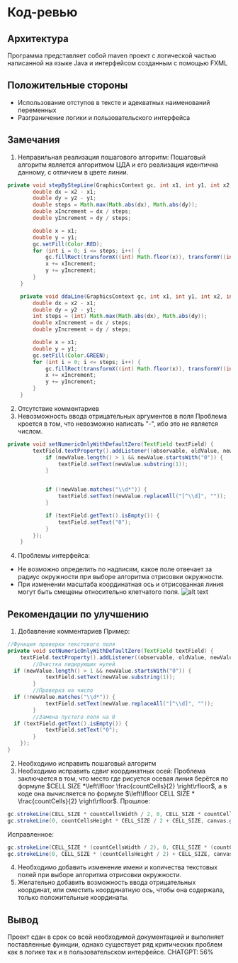 # Код-ревью
## Архитектура
Программа представляет собой maven проект с логической частью написанной на языке Java и интерфейсом созданным с помощью FXML
## Положительные стороны
* Использование отступов в тексте и адекватных наименований переменных
* Разграничение логики и пользовательского интерфейса
## Замечания
 1. Неправильная реализация пошагового алгоритм:
Пошаговый алгоритм является алгоритмом ЦДА и его реализация идентична данному, с отличием в цвете линии.
~~~java
private void stepByStepLine(GraphicsContext gc, int x1, int y1, int x2, int y2) {
        double dx = x2 - x1;
        double dy = y2 - y1;
        double steps = Math.max(Math.abs(dx), Math.abs(dy));
        double xIncrement = dx / steps;
        double yIncrement = dy / steps;

        double x = x1;
        double y = y1;
        gc.setFill(Color.RED);
        for (int i = 0; i <= steps; i++) {
            gc.fillRect(transformX((int) Math.floor(x)), transformY((int) Math.floor(y)), CELL_SIZE, CELL_SIZE);
            x += xIncrement;
            y += yIncrement;
        }
    }

    private void ddaLine(GraphicsContext gc, int x1, int y1, int x2, int y2) {
        double dx = x2 - x1;
        double dy = y2 - y1;
        int steps = (int) Math.max(Math.abs(dx), Math.abs(dy));
        double xIncrement = dx / steps;
        double yIncrement = dy / steps;

        double x = x1;
        double y = y1;
        gc.setFill(Color.GREEN);
        for (int i = 0; i <= steps; i++) {
            gc.fillRect(transformX((int) Math.floor(x)), transformY((int) Math.floor(y)), CELL_SIZE, CELL_SIZE);
            x += xIncrement;
            y += yIncrement;
        }
    }
~~~
2. Отсутствие комментариев
3. Невозможность ввода отрицательных аргументов в поля
Проблема кроется в том, что невозможно написать "-", ибо это не является числом. 
~~~java
private void setNumericOnlyWithDefaultZero(TextField textField) {
        textField.textProperty().addListener((observable, oldValue, newValue) -> {
            if (newValue.length() > 1 && newValue.startsWith("0")) {
                textField.setText(newValue.substring(1));
            }


            if (!newValue.matches("\\d*")) {
                textField.setText(newValue.replaceAll("[^\\d]", ""));
            }

            if (textField.getText().isEmpty()) {
                textField.setText("0");
            }
        });
    }
~~~
4. Проблемы интерфейса:
- Не возможно определить по надписям, какое поле отвечает за радиус окружности при выборе алгоритма отрисовки окружности.
- При изменении масштаба координатная ось и отрисованная линия могут быть смещены относительно клетчатого поля.
![alt text](https://i.ibb.co/LRVFpsj/image.png)
## Рекомендации по улучшению
1. Добавление комментариев
Пример:
~~~java
//Функция проверки текстового поля
private void setNumericOnlyWithDefaultZero(TextField textField) {  
    textField.textProperty().addListener((observable, oldValue, newValue) -> {  
        //Очистка лидирующих нулей  
  if (newValue.length() > 1 && newValue.startsWith("0")) {  
            textField.setText(newValue.substring(1));  
        }  
        //Проверка на число  
  if (!newValue.matches("\\d*")) {  
            textField.setText(newValue.replaceAll("[^\\d]", ""));  
        }  
        //Замена пустого поля на 0  
  if (textField.getText().isEmpty()) {  
            textField.setText("0");  
        }  
    });  
}
~~~
2. Необходимо исправить пошаговый алгоритм
3. Необходимо исправить сдвиг координатных осей:
Проблема заключается в том, что место где рисуется осевая линия берётся по формуле $CELL SIZE *\left\lfloor \frac{countCells}{2} \right\rfloor$, а в коде она вычисляется по формуле $\left\lfloor CELL SIZE * \frac{countCells}{2} \right\rfloor$.
Прошлое:
~~~java
gc.strokeLine(CELL_SIZE * countCellsWidth / 2, 0, CELL_SIZE * countCellsWidth / 2, canvas.getHeight());  
gc.strokeLine(0, countCellsHeight * CELL_SIZE / 2 + CELL_SIZE, canvas.getWidth(), countCellsHeight * CELL_SIZE / 2 + CELL_SIZE);
~~~
Исправленное:
~~~java
gc.strokeLine(CELL_SIZE * (countCellsWidth / 2), 0, CELL_SIZE * (countCellsWidth / 2), canvas.getHeight());  
gc.strokeLine(0, CELL_SIZE * (countCellsHeight / 2) + CELL_SIZE, canvas.getWidth(), CELL_SIZE * (countCellsHeight / 2) + CELL_SIZE);
~~~
4. Необходимо добавить изменение имени и количества текстовых полей при выборе алгоритма отрисовки окружности.
5. Желательно добавить возможность ввода отрицательных координат, или сместить координатную ось, чтобы она содержала, только положительные координаты. 
## Вывод
Проект сдан в срок со всей необходимой документацией и выполняет поставленные функции, однако существует ряд критических проблем как в логике так и в пользовательском интерфейсе.
CHATGPT: 56%

